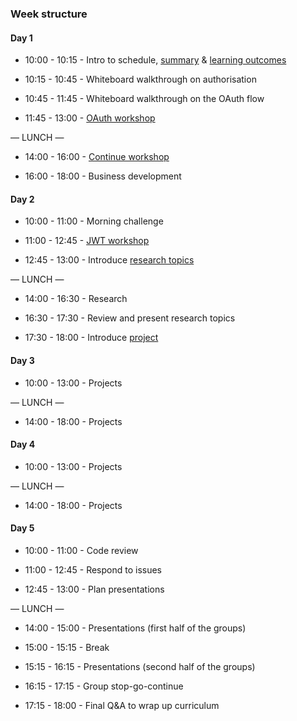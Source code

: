 ### Week structure

#### Day 1

+ 10:00 - 10:15 - Intro to schedule, [summary](../summary.md) & [learning outcomes](../learning-outcomes.md)

+ 10:15 - 10:45 - Whiteboard walkthrough on authorisation

+ 10:45 - 11:45 - Whiteboard walkthrough on the OAuth flow

+ 11:45 - 13:00 - [OAuth workshop](https://github.com/foundersandcoders/oauth)

— LUNCH —

+ 14:00 - 16:00 - [Continue workshop](https://github.com/foundersandcoders/oauth)

+ 16:00 - 18:00 - Business development

#### Day 2

+ 10:00 - 11:00 - Morning challenge

+ 11:00 - 12:45 - [JWT workshop](https://github.com/denesnori/fac10_jwt_workshop)

- 12:45 - 13:00 - Introduce [research topics](./research-afternoon.md)

— LUNCH —

- 14:00 - 16:30 - Research

- 16:30 - 17:30 - Review and present research topics

- 17:30 - 18:00 - Introduce [project](../project.md)

#### Day 3

+ 10:00 - 13:00 - Projects

— LUNCH —

+ 14:00 - 18:00 - Projects

#### Day 4

+ 10:00 - 13:00 - Projects

— LUNCH —

+ 14:00 - 18:00 - Projects

#### Day 5
+ 10:00 - 11:00 - Code review

+ 11:00 - 12:45 - Respond to issues

+ 12:45 - 13:00 - Plan presentations

— LUNCH —

+ 14:00 - 15:00 - Presentations (first half of the groups)

+ 15:00 - 15:15 - Break

+ 15:15 - 16:15 - Presentations (second half of the groups)

+ 16:15 - 17:15 - Group stop-go-continue

+ 17:15 - 18:00 - Final Q&A to wrap up curriculum
